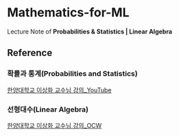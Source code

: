 # Mathematics-for-ML
Lecture Note of **Probabilities &amp; Statistics | Linear Algebra**

## Reference
### 확률과 통계(Probabilities and Statistics)
[한양대학교 이상화 교수님 강의_YouTube](https://www.youtube.com/playlist?list=PLSN_PltQeOyjmRIsC7VNirXOBqWoypd4V)

### 선형대수(Linear Algebra)
[한양대학교 이상화 교수님 강의_OCW](http://www.kocw.net/home/m/search/kemView.do?kemId=977757)
